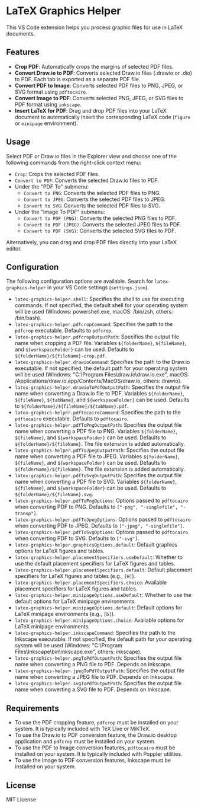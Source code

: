 # LaTeX Graphics Helper

This VS Code extension helps you process graphic files for use in LaTeX documents.

## Features

-   **Crop PDF**: Automatically crops the margins of selected PDF files.
-   **Convert Draw.io to PDF**: Converts selected Draw.io files (.drawio or .dio) to PDF. Each tab is exported as a separate PDF file.
-   **Convert PDF to Image**: Converts selected PDF files to PNG, JPEG, or SVG format using `pdftocairo`.
-   **Convert Image to PDF**: Converts selected PNG, JPEG, or SVG files to PDF format using `inkscape`.
-   **Insert LaTeX for PDF**: Drag and drop PDF files into your LaTeX document to automatically insert the corresponding LaTeX code (`figure` or `minipage` environment).

## Usage

Select PDF or Draw.io files in the Explorer view and choose one of the following commands from the right-click context menu:

-   `Crop`: Crops the selected PDF files.
-   `Convert to PDF`: Converts the selected Draw.io files to PDF.
-   Under the "PDF To" submenu:
    - `Convert to PNG`: Converts the selected PDF files to PNG.
    - `Convert to JPEG`: Converts the selected PDF files to JPEG.
    - `Convert to SVG`: Converts the selected PDF files to SVG.
-   Under the "Image To PDF" submenu:
    - `Convert to PDF (PNG)`: Converts the selected PNG files to PDF.
    - `Convert to PDF (JPEG)`: Converts the selected JPEG files to PDF.
    - `Convert to PDF (SVG)`: Converts the selected SVG files to PDF.

Alternatively, you can drag and drop PDF files directly into your LaTeX editor.

## Configuration

The following configuration options are available. Search for `latex-graphics-helper` in your VS Code settings (`settings.json`).

-   `latex-graphics-helper.shell`: Specifies the shell to use for executing commands. If not specified, the default shell for your operating system will be used (Windows: powershell.exe, macOS: /bin/zsh, others: /bin/bash).
-   `latex-graphics-helper.pdfcropCommand`: Specifies the path to the `pdfcrop` executable. Defaults to `pdfcrop`.
-   `latex-graphics-helper.pdfcropOutputPath`: Specifies the output file name when cropping a PDF file. Variables `${folderName}`, `${fileName}`, and `${workspaceFolder}` can be used. Defaults to `${folderName}/${fileName}-crop.pdf`.
-   `latex-graphics-helper.drawioCommand`: Specifies the path to the Draw.io executable. If not specified, the default path for your operating system will be used (Windows: "C:\\Program Files\\draw.io\\draw.io.exe", macOS: /Applications/draw.io.app/Contents/MacOS/draw.io, others: drawio).
-   `latex-graphics-helper.drawioToPdfOutputPath`: Specifies the output file name when converting a Draw.io file to PDF. Variables `${folderName}`, `${fileName}`, `${tabName}`, and `${workspaceFolder}` can be used. Defaults to `${folderName}/${fileName}/${tabName}.pdf`.
-   `latex-graphics-helper.pdftocairoCommand`: Specifies the path to the `pdftocairo` executable. Defaults to `pdftocairo`.
-   `latex-graphics-helper.pdfToPngOutputPath`: Specifies the output file name when converting a PDF file to PNG. Variables `${folderName}`, `${fileName}`, and `${workspaceFolder}` can be used. Defaults to `${folderName}/${fileName}`. The file extension is added automatically.
-   `latex-graphics-helper.pdfToJpegOutputPath`: Specifies the output file name when converting a PDF file to JPEG. Variables `${folderName}`, `${fileName}`, and `${workspaceFolder}` can be used. Defaults to `${folderName}/${fileName}`. The file extension is added automatically.
-   `latex-graphics-helper.pdfToSvgOutputPath`: Specifies the output file name when converting a PDF file to SVG. Variables `${folderName}`, `${fileName}`, and `${workspaceFolder}` can be used. Defaults to `${folderName}/${fileName}.svg`.
-   `latex-graphics-helper.pdfToPngOptions`: Options passed to `pdftocairo` when converting PDF to PNG. Defaults to `["-png", "-singlefile", "-transp"]`.
-   `latex-graphics-helper.pdfToJpegOptions`: Options passed to `pdftocairo` when converting PDF to JPEG. Defaults to `["-jpeg", "-singlefile"]`.
-   `latex-graphics-helper.pdfToSvgOptions`: Options passed to `pdftocairo` when converting PDF to SVG. Defaults to `["-svg"]`.
-   `latex-graphics-helper.graphicsOptions.default`: Default graphics options for LaTeX figures and tables.
-   `latex-graphics-helper.placementSpecifiers.useDefault`: Whether to use the default placement specifiers for LaTeX figures and tables.
-   `latex-graphics-helper.placementSpecifiers.default`: Default placement specifiers for LaTeX figures and tables (e.g., `[H]`).
-   `latex-graphics-helper.placementSpecifiers.choice`: Available placement specifiers for LaTeX figures and tables.
-   `latex-graphics-helper.minipageOptions.useDefault`: Whether to use the default options for LaTeX minipage environments.
-   `latex-graphics-helper.minipageOptions.default`: Default options for LaTeX minipage environments (e.g., `[b]`).
-   `latex-graphics-helper.minipageOptions.choice`: Available options for LaTeX minipage environments.
-   `latex-graphics-helper.inkscapeCommand`: Specifies the path to the Inkscape executable. If not specified, the default path for your operating system will be used (Windows: "C:\\Program Files\\Inkscape\\bin\\inkscape.exe", others: inkscape).
-   `latex-graphics-helper.pngToPdfOutputPath`: Specifies the output file name when converting a PNG file to PDF. Depends on Inkscape.
-   `latex-graphics-helper.jpegToPdfOutputPath`: Specifies the output file name when converting a JPEG file to PDF. Depends on Inkscape.
-   `latex-graphics-helper.svgToPdfOutputPath`: Specifies the output file name when converting a SVG file to PDF. Depends on Inkscape.

## Requirements

-   To use the PDF cropping feature, `pdfcrop` must be installed on your system. It is typically included with TeX Live or MiKTeX.
-   To use the Draw.io to PDF conversion feature, the Draw.io desktop application and `pdfcrop` must be installed on your system.
-   To use the PDF to Image conversion features, `pdftocairo` must be installed on your system. It is typically included with Poppler utilities.
-   To use the Image to PDF conversion features, Inkscape must be installed on your system.

## License

MIT License
